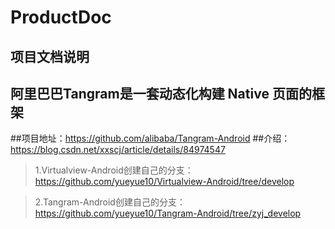 # ProductDoc

## 项目文档说明
## 阿里巴巴Tangram是一套动态化构建 Native 页面的框架
##项目地址：https://github.com/alibaba/Tangram-Android
##介绍：https://blog.csdn.net/xxscj/article/details/84974547

> 1.Virtualview-Android创建自己的分支：
https://github.com/yueyue10/Virtualview-Android/tree/develop

> 2.Tangram-Android创建自己的分支：
https://github.com/yueyue10/Tangram-Android/tree/zyj_develop

